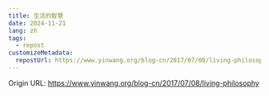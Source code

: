 ```yaml
---
title: 生活的智慧
date: 2024-11-21
lang: zh
tags:
  - repost
customizeMetadata:
  repostUrl: https://www.yinwang.org/blog-cn/2017/07/08/living-philosophy
---
```



Origin URL: https://www.yinwang.org/blog-cn/2017/07/08/living-philosophy
